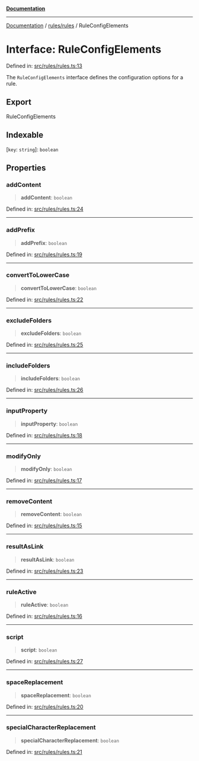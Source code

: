 [**Documentation**](../../../README.md)

***

[Documentation](../../../README.md) / [rules/rules](../README.md) / RuleConfigElements

# Interface: RuleConfigElements

Defined in: [src/rules/rules.ts:13](https://github.com/Christian-Me/folder-to-tags-plugin/blob/bf42295620335492a0928fbbe8ccca5ae986f975/src/rules/rules.ts#L13)

The `RuleConfigElements` interface defines the configuration options for a rule.

## Export

RuleConfigElements

## Indexable

\[`key`: `string`\]: `boolean`

## Properties

### addContent

> **addContent**: `boolean`

Defined in: [src/rules/rules.ts:24](https://github.com/Christian-Me/folder-to-tags-plugin/blob/bf42295620335492a0928fbbe8ccca5ae986f975/src/rules/rules.ts#L24)

***

### addPrefix

> **addPrefix**: `boolean`

Defined in: [src/rules/rules.ts:19](https://github.com/Christian-Me/folder-to-tags-plugin/blob/bf42295620335492a0928fbbe8ccca5ae986f975/src/rules/rules.ts#L19)

***

### convertToLowerCase

> **convertToLowerCase**: `boolean`

Defined in: [src/rules/rules.ts:22](https://github.com/Christian-Me/folder-to-tags-plugin/blob/bf42295620335492a0928fbbe8ccca5ae986f975/src/rules/rules.ts#L22)

***

### excludeFolders

> **excludeFolders**: `boolean`

Defined in: [src/rules/rules.ts:25](https://github.com/Christian-Me/folder-to-tags-plugin/blob/bf42295620335492a0928fbbe8ccca5ae986f975/src/rules/rules.ts#L25)

***

### includeFolders

> **includeFolders**: `boolean`

Defined in: [src/rules/rules.ts:26](https://github.com/Christian-Me/folder-to-tags-plugin/blob/bf42295620335492a0928fbbe8ccca5ae986f975/src/rules/rules.ts#L26)

***

### inputProperty

> **inputProperty**: `boolean`

Defined in: [src/rules/rules.ts:18](https://github.com/Christian-Me/folder-to-tags-plugin/blob/bf42295620335492a0928fbbe8ccca5ae986f975/src/rules/rules.ts#L18)

***

### modifyOnly

> **modifyOnly**: `boolean`

Defined in: [src/rules/rules.ts:17](https://github.com/Christian-Me/folder-to-tags-plugin/blob/bf42295620335492a0928fbbe8ccca5ae986f975/src/rules/rules.ts#L17)

***

### removeContent

> **removeContent**: `boolean`

Defined in: [src/rules/rules.ts:15](https://github.com/Christian-Me/folder-to-tags-plugin/blob/bf42295620335492a0928fbbe8ccca5ae986f975/src/rules/rules.ts#L15)

***

### resultAsLink

> **resultAsLink**: `boolean`

Defined in: [src/rules/rules.ts:23](https://github.com/Christian-Me/folder-to-tags-plugin/blob/bf42295620335492a0928fbbe8ccca5ae986f975/src/rules/rules.ts#L23)

***

### ruleActive

> **ruleActive**: `boolean`

Defined in: [src/rules/rules.ts:16](https://github.com/Christian-Me/folder-to-tags-plugin/blob/bf42295620335492a0928fbbe8ccca5ae986f975/src/rules/rules.ts#L16)

***

### script

> **script**: `boolean`

Defined in: [src/rules/rules.ts:27](https://github.com/Christian-Me/folder-to-tags-plugin/blob/bf42295620335492a0928fbbe8ccca5ae986f975/src/rules/rules.ts#L27)

***

### spaceReplacement

> **spaceReplacement**: `boolean`

Defined in: [src/rules/rules.ts:20](https://github.com/Christian-Me/folder-to-tags-plugin/blob/bf42295620335492a0928fbbe8ccca5ae986f975/src/rules/rules.ts#L20)

***

### specialCharacterReplacement

> **specialCharacterReplacement**: `boolean`

Defined in: [src/rules/rules.ts:21](https://github.com/Christian-Me/folder-to-tags-plugin/blob/bf42295620335492a0928fbbe8ccca5ae986f975/src/rules/rules.ts#L21)
